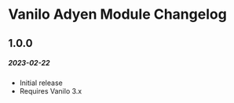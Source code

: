 # Vanilo Adyen Module Changelog

## 1.0.0
##### 2023-02-22

- Initial release
- Requires Vanilo 3.x
